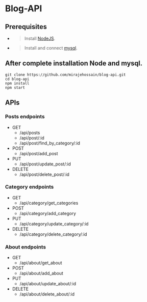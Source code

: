 # Blog-API

## Prerequisites
- > Install [NodeJS](https://nodejs.org/en/download/).
- > Install and connect [mysql](https://www.mysql.com/).

## After complete installation Node and mysql.

```shell
git clone https://github.com/mirajehossain/blog-api.git
cd blog-api
npm install
npm start
```


## APIs 

### Posts endpoints
   * GET
      * /api/posts
      * /api/post/:id
      * /api/post/find_by_category/:id
   * POST
      * /api/post/add_post
   * PUT
      * /api/post/update_post/:id
   * DELETE
      * /api/post/delete_post/:id
      
### Category endpoints
   * GET
      * /api/category/get_categories
   * POST
      * /api/category/add_category
   * PUT 
      * /api/category/update_category/:id
   * DELETE
      * /api/category/delete_category/:id
###  About endpoints
   * GET
      * /api/about/get_about
   * POST
      * /api/about/add_about
   * PUT 
      * /api/about/update_about/:id
   * DELETE
      * /api/about/delete_about/:id
      
      
   
